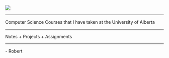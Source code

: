 <img src = "https://enterprisequartetdotcom.files.wordpress.com/2012/09/ua1txt2.jpg">
<hr>
Computer Science Courses that I have taken at the University of Alberta
<hr>
Notes + Projects + Assignments 
<hr>
- Robert

